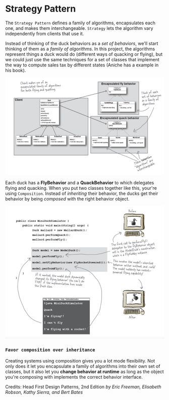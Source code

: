 # Strategy Pattern

The `Strategy Pattern` defines a family of algorithms, encapsulates each one, and makes them interchangeable. `Strategy` lets the algorithm vary independently from clients that use it.

Instead of thinking of the duck behaviors as a *set of behaviors*, we'll start thinking of them as a *family of algorithms*. In this project, the algorithms represent things a duck would do (different ways of quacking or flying), but we could just use the same techniques for a set of classes that implement the way to compute sales tax by different states (Aniche has a example in his book).

![Class Diagram](../assets/DuckStructure.png)

Each duck has a **FlyBehavior** and a **QuackBehavior** to which delegates flying and quacking. When you put two classes together like this, your're using `Composition`. Instead of *inheriting* their behavior, the ducks get their behavior by being *composed* with the right behavior object.

![Duck Simulation](../assets/DuckSimulation.png)


### `Favor composition over inheritance`

Creating systems using composition gives you a lot mode flexibility. Not only does it let you encapsulate a family of algorithms into their own set of classes, but it also let you **change behavior at runtime** as long as the object you're composing with implements the correct behavior interface.




Credits:
Head First Design Patterns, 2nd Edition
*by Eric Freeman, Elisabeth Robson, Kathy Sierra, and Bert Bates*
